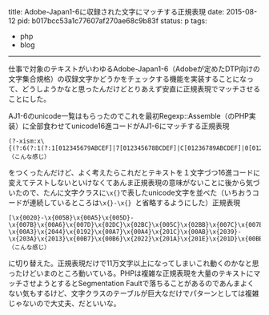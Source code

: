 title: Adobe-Japan1-6に収録された文字にマッチする正規表現
date: 2015-08-12
pid: b017bcc53a1c77607af270ae68c9b83f
status: p
tags:
- php
- blog
---

仕事で対象のテキストがいわゆるAdobe-Japan1-6（Adobeが定めたDTP向けの文字集合規格）の収録文字かどうかをチェックする機能を実装することになって、どうしようかなと思ったんだけどとりあえず安直に正規表現でマッチさせることにした。

AJ1-6のunicode一覧はもらったのでこれを最初Regexp::Assemble（のPHP実装）に全部食わせてunicode16進コードがAJ1-6にマッチする正規表現

	(?-xism:x\{(?:6(?:1(?:1[012345679ABCEF]|7[012345678BCDEF]|C[01236789ABCDEF]|0[01236789ACDEF]|4[12456789ABCDE]|9...（こんな感じ）

をつくったんだけど、よく考えたらこれだとテキストを１文字づつ16進コードに変えてテストしないといけなくてあんま正規表現の意味がないことに後から気づいたので、たんに文字クラスに`\x{}`で表したunicode文字を並べた（いちおうコードが連続しているところは`\x{}-\x{} `と省略するようにした）正規表現

	[\x{0020}-\x{005B}\x{00A5}\x{005D}-\x{007B}\x{00A6}\x{007D}\x{02DC}\x{02BC}\x{005C}\x{02BB}\x{007C}\x{007E}\x{00A1}-\x{00A3}\x{2044}\x{0192}\x{00A7}\x{00A4}\x{201C}\x{00AB}\x{2039}-\x{203A}\x{2013}\x{00B7}\x{00B6}\x{2022}\x{201A}\x{201E}\x{201D}\x{00BB}...（こんな感じ）

に切り替えた。正規表現だけで11万文字以上になってしまいこれ動くのかなと思ったけどいまのところ動いている。PHPは複雑な正規表現を大量のテキストにマッチさせようとするとSegmentation Faultで落ちることがあるのであんまよくない気もするけど、文字クラスのテーブルが巨大なだけでパターンとしては複雑じゃないので大丈夫、だといいな。

